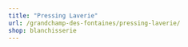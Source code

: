 ```yaml
---
title: "Pressing Laverie"
url: /grandchamp-des-fontaines/pressing-laverie/
shop: blanchisserie
---
```

